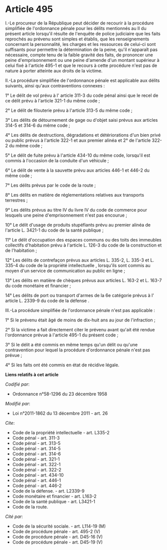 # Article 495

I.-Le procureur de la République peut décider de recourir à la procédure simplifiée de l'ordonnance pénale pour les délits
mentionnés au II du présent article lorsqu'il résulte de l'enquête de police judiciaire que les faits reprochés au prévenu
sont simples et établis, que les renseignements concernant la personnalité, les charges et les ressources de celui-ci sont
suffisants pour permettre la détermination de la peine, qu'il n'apparaît pas nécessaire, compte tenu de la faible gravité des
faits, de prononcer une peine d'emprisonnement ou une peine d'amende d'un montant supérieur à celui fixé à l'article 495-1 et
que le recours à cette procédure n'est pas de nature à porter atteinte aux droits de la victime. 

II.-La procédure simplifiée de l'ordonnance pénale est applicable aux délits suivants, ainsi qu'aux contraventions
connexes : 

1° Le délit de vol prévu à l' article 311-3 du code pénal  ainsi que le recel de ce délit prévu à l'article 321-1 du même
code ; 

2° Le délit de filouterie prévu à l'article 313-5 du même code ; 

3° Les délits de détournement de gage ou d'objet saisi prévus aux articles 314-5 et 314-6 du même code ; 

4° Les délits de destructions, dégradations et détériorations d'un bien privé ou public prévus à l'article 322-1 et aux
premier alinéa et 2° de l'article 322-2 du même code ; 

5° Le délit de fuite prévu à l'article 434-10 du même code, lorsqu'il est commis à l'occasion de la conduite d'un véhicule ; 

6° Le délit de vente à la sauvette prévu aux articles 446-1 et 446-2 du même code ; 

7° Les délits prévus par le code de la route ; 

8° Les délits en matière de réglementations relatives aux transports terrestres ; 

9° Les délits prévus au titre IV du livre IV du code de commerce pour lesquels une peine d'emprisonnement n'est pas
encourue ; 

10° Le délit d'usage de produits stupéfiants prévu au  premier alinéa de l'article L. 3421-1 du code de la santé publique  ; 

11° Le délit d'occupation des espaces communs ou des toits des immeubles collectifs d'habitation prévu à l'article L. 126-3
du code de la construction et de l'habitation ; 

12° Les délits de contrefaçon prévus aux  articles L. 335-2, L. 335-3 et L. 335-4 du code de la propriété intellectuelle ,
lorsqu'ils sont commis au moyen d'un service de communication au public en ligne ; 

13° Les délits en matière de chèques prévus aux  articles L. 163-2 et L. 163-7 du code monétaire et financier  ; 

14° Les délits de port ou transport d'armes de la 6e catégorie prévus à l' article L. 2339-9 du code de la défense . 

III.-La procédure simplifiée de l'ordonnance pénale n'est pas applicable : 

1° Si le prévenu était âgé de moins de dix-huit ans au jour de l'infraction ; 

2° Si la victime a fait directement citer le prévenu avant qu'ait été rendue l'ordonnance prévue à l'article 495-1 du présent
code ; 

3° Si le délit a été commis en même temps qu'un délit ou qu'une contravention pour lequel la procédure d'ordonnance pénale
n'est pas prévue ; 

4° Si les faits ont été commis en état de récidive légale.

**Liens relatifs à cet article**

_Codifié par_:

  - Ordonnance n°58-1296 du 23 décembre 1958

_Modifié par_:

  - Loi n°2011-1862 du 13 décembre 2011 - art. 26

_Cite_:

  - Code de la propriété intellectuelle - art. L335-2
  - Code pénal - art. 311-3
  - Code pénal - art. 313-5
  - Code pénal - art. 314-5
  - Code pénal - art. 314-6
  - Code pénal - art. 321-1
  - Code pénal - art. 322-1
  - Code pénal - art. 322-2
  - Code pénal - art. 434-10
  - Code pénal - art. 446-1
  - Code pénal - art. 446-2
  - Code de la défense. - art. L2339-9
  - Code monétaire et financier - art. L163-2
  - Code de la santé publique - art. L3421-1
  - Code de la route.

_Cité par_:

  - Code de la sécurité sociale. - art. L114-19 (M)
  - Code de procédure pénale - art. 495-2 (V)
  - Code de procédure pénale - art. D45-16 (V)
  - Code de procédure pénale - art. D45-19 (V)
